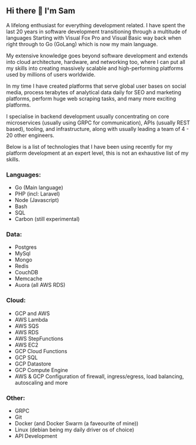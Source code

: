 ## Hi there 👋 I'm Sam

A lifelong enthusiast for everything development related. I have spent the last 20 years in software development transitioning through a multitude of languages Starting with Visual Fox Pro and Visual Basic way back when right through to Go (GoLang) which is now my main language.

My extensive knowledge goes beyond software development and extends into cloud architecture, hardware, and networking too, where I can put all my skills into creating massively scalable and high-performing platforms used by millions of users worldwide.

In my time I have created platforms that serve global user bases on social media, process terabytes of analytical data daily for SEO and marketing platforms, perform huge web scraping tasks, and many more exciting platforms.

I specialise in backend development usually concentrating on core microservices (usually using GRPC for communication), APIs (usually REST based), tooling, and infrastructure, along with usually leading a team of 4 - 20 other engineers.

Below is a list of technologies that I have been using recently for my platform development at an expert level, this is not an exhaustive list of my skills.

### Languages:

- Go (Main language)
- PHP (incl: Laravel)
- Node (Javascript)
- Bash
- SQL
- Carbon (still experimental)

### Data:

- Postgres
- MySql
- Mongo
- Redis
- CouchDB
- Memcache
- Auora (all AWS RDS)

### Cloud:

- GCP and AWS
- AWS Lambda
- AWS SQS
- AWS RDS
- AWS StepFunctions
- AWS EC2
- GCP Cloud Functions
- GCP SQL
- GCP Datastore
- GCP Compute Engine
- AWS & GCP Configuration of firewall, ingress/egress, load balancing, autoscaling and more

### Other:

- GRPC
- Git
- Docker (and Docker Swarm (a faveourite of mine))
- Linux (debian being my daily driver os of choice)
- API Development



<!--
**SamuelBanksTech/SamuelBanksTech** is a ✨ _special_ ✨ repository because its `README.md` (this file) appears on your GitHub profile.

Here are some ideas to get you started:

- 🔭 I’m currently working on ...
- 🌱 I’m currently learning ...
- 👯 I’m looking to collaborate on ...
- 🤔 I’m looking for help with ...
- 💬 Ask me about ...
- 📫 How to reach me: ...
- 😄 Pronouns: ...
- ⚡ Fun fact: ...
-->
